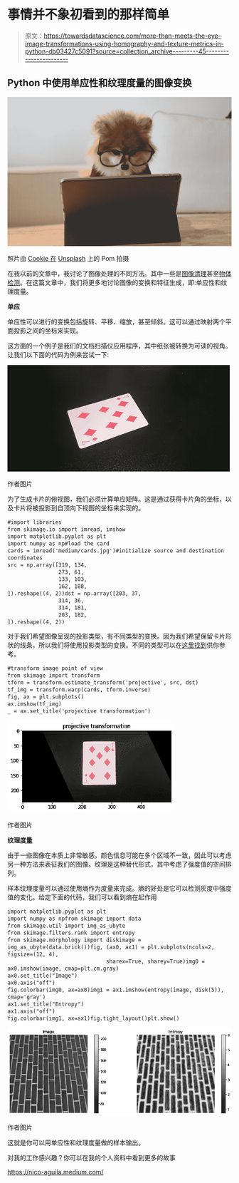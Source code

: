 # 事情并不象初看到的那样简单

> 原文：<https://towardsdatascience.com/more-than-meets-the-eye-image-transformations-using-homography-and-texture-metrics-in-python-db03427c5091?source=collection_archive---------45----------------------->

## Python 中使用单应性和纹理度量的图像变换

![](img/dbc720e49bf585eb5f7e91dfb743dc7c.png)

照片由 [Cookie 在](https://unsplash.com/@cookiethepom?utm_source=medium&utm_medium=referral) [Unsplash](https://unsplash.com?utm_source=medium&utm_medium=referral) 上的 Pom 拍摄

在我以前的文章中，我讨论了图像处理的不同方法。其中一些是[图像清理](https://nico-aguila.medium.com/put-on-the-filter-and-well-clean-out-the-fillers-a7dfd37b88bd)甚至[物体检测](https://nico-aguila.medium.com/spot-the-blob-on-the-job-image-detection-labeling-and-measurement-using-python-6faf7af2fc19)。在这篇文章中，我们将更多地讨论图像的变换和特征生成，即:单应性和纹理度量。

**单应**

单应性可以进行的变换包括旋转、平移、缩放，甚至倾斜。这可以通过映射两个平面投影之间的坐标来实现。

这方面的一个例子是我们的文档扫描仪应用程序，其中纸张被转换为可读的视角。让我们以下面的代码为例来尝试一下:

![](img/fd2300e15fa66f098f6fc9c1920bf1c8.png)

作者图片

为了生成卡片的俯视图，我们必须计算单应矩阵。这是通过获得卡片角的坐标，以及卡片将被投影到自顶向下视图的坐标来实现的。

```
#import libraries
from skimage.io import imread, imshow
import matplotlib.pyplot as plt
import numpy as np#load the card
cards = imread('medium/cards.jpg')#initialize source and destination coordinates
src = np.array([319, 134,
                273, 61,
                133, 103,
                162, 188,
]).reshape((4, 2))dst = np.array([203, 37,
                314, 36,
                314, 181,
                203, 182,
]).reshape((4, 2))
```

对于我们希望图像呈现的投影类型，有不同类型的变换。因为我们希望保留卡片形状的线条，所以我们将使用投影类型的变换。不同的类型可以在[这里找到](https://scikit-image.org/docs/stable/auto_examples/transform/plot_transform_types.html)供你参考。

```
#transform image point of view
from skimage import transform
tform = transform.estimate_transform('projective', src, dst)
tf_img = transform.warp(cards, tform.inverse)
fig, ax = plt.subplots()
ax.imshow(tf_img)
_ = ax.set_title('projective transformation')
```

![](img/d080b9b8380e5fd4246261598ab7cccc.png)

作者图片

**纹理度量**

由于一些图像在本质上非常敏感，颜色信息可能在多个区域不一致，因此可以考虑另一种方法来表征我们的图像。纹理是这种替代形式，其中考虑了强度值的空间排列。

样本纹理度量可以通过使用熵作为度量来完成。熵的好处是它可以检测灰度中强度值的变化。给定下面的代码，我们可以看到熵在起作用

```
import matplotlib.pyplot as plt
import numpy as npfrom skimage import data
from skimage.util import img_as_ubyte
from skimage.filters.rank import entropy
from skimage.morphology import diskimage = img_as_ubyte(data.brick())fig, (ax0, ax1) = plt.subplots(ncols=2, figsize=(12, 4),
                               sharex=True, sharey=True)img0 = ax0.imshow(image, cmap=plt.cm.gray)
ax0.set_title("Image")
ax0.axis("off")
fig.colorbar(img0, ax=ax0)img1 = ax1.imshow(entropy(image, disk(5)), cmap='gray')
ax1.set_title("Entropy")
ax1.axis("off")
fig.colorbar(img1, ax=ax1)fig.tight_layout()plt.show()
```

![](img/f56173911ea220f36f9e102c0b93e824.png)

作者图片

这就是你可以用单应性和纹理度量做的样本输出。

对我的工作感兴趣？你可以在我的个人资料中看到更多的故事

<https://nico-aguila.medium.com/> 